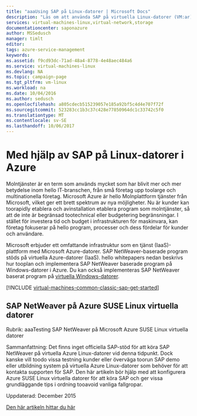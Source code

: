 ```yaml
---
title: "aaaUsing SAP på Linux-datorer | Microsoft Docs"
description: "Läs om att använda SAP på virtuella Linux-datorer (VM:ar) i Microsoft Azure"
services: virtual-machines-linux,virtual-network,storage
documentationcenter: saponazure
author: MSSedusch
manager: timlt
editor: 
tags: azure-service-management
keywords: 
ms.assetid: f9cd93dc-71ad-48a4-8778-4e48aec484a6
ms.service: virtual-machines-linux
ms.devlang: NA
ms.topic: campaign-page
ms.tgt_pltfrm: vm-linux
ms.workload: na
ms.date: 10/04/2016
ms.author: sedusch
ms.openlocfilehash: a805cdecb515239057e185a92bf5c4d4e707f72f
ms.sourcegitcommit: 523283cc1b3c37c428e77850964dc1c33742c5f0
ms.translationtype: MT
ms.contentlocale: sv-SE
ms.lasthandoff: 10/06/2017
---
```

# <a name="using-sap-on-linux-virtual-machines-in-azure"></a>Med hjälp av SAP på Linux-datorer i Azure
Molntjänster är en term som används mycket som har blivit mer och mer betydelse inom hello IT-branschen, från små företag upp toolarge och multinationella företag. Microsoft Azure är hello Molnplattform tjänster från Microsoft, vilket ger ett brett spektrum av nya möjligheter. Nu är kunder kan toorapidly etablera och avinstallation etablera program som molntjänster, så att de inte är begränsad tootechnical eller budgetering begränsningar. I stället för investera tid och budget i infrastrukturen för maskinvara, kan företag fokuserar på hello program, processer och dess fördelar för kunder och användare.

Microsoft erbjuder ett omfattande infrastruktur som en tjänst (IaaS)-plattform med Microsoft Azure-datorer. SAP NetWeaver-baserade program stöds på virtuella Azure-datorer (IaaS). hello whitepapers nedan beskrivs hur tooplan och implementera SAP NetWeaver baserade program på Windows-datorer i Azure. Du kan också implementeras SAP NetWeaver baserat program på [virtuella Windows-datorer](../../windows/classic/sap-get-started.md?toc=%2fazure%2fvirtual-machines%2fwindows%2fclassic%2ftoc.json).

[!INCLUDE [virtual-machines-common-classic-sap-get-started](../../../../includes/virtual-machines-common-classic-sap-get-started.md)]

## <a name="sap-netweaver-on-azure-suse-linux-virtual-machines"></a>SAP NetWeaver på Azure SUSE Linux virtuella datorer
Rubrik: aaaTesting SAP NetWeaver på Microsoft Azure SUSE Linux virtuella datorer

Sammanfattning: Det finns inget officiella SAP-stöd för att köra SAP NetWeaver på virtuella Azure Linux-datorer vid denna tidpunkt. Dock kanske vill toodo vissa testning kunder eller överväga toorun SAP demo eller utbildning system på virtuella Azure Linux-datorer som behöver för att kontakta supporten för SAP. Den här artikeln bör hjälp med att konfigurera Azure SUSE Linux virtuella datorer för att köra SAP och ger vissa grundläggande tips i ordning tooavoid vanliga fallgropar.

Uppdaterad: December 2015

[Den här artikeln hittar du här](../../virtual-machines-linux-sap-on-suse-quickstart.md?toc=%2fazure%2fvirtual-machines%2flinux%2ftoc.json)

